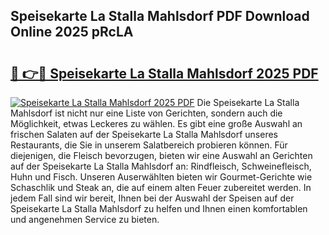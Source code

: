## Speisekarte La Stalla Mahlsdorf PDF Download Online 2025 pRcLA

# <h2><a href="http://gc94l89.nevu.top/?p=Speisekarte+La+Stalla+Mahlsdorf">🔗 👉🔴 Speisekarte La Stalla Mahlsdorf 2025 PDF</a></h2>

[![Speisekarte La Stalla Mahlsdorf 2025 PDF](https://i.imgur.com/dBaPXMq.png)](http://gc94l89.nevu.top/?p=Speisekarte+La+Stalla+Mahlsdorf)
Die Speisekarte La Stalla Mahlsdorf ist nicht nur eine Liste von Gerichten, sondern auch die Möglichkeit, etwas Leckeres zu wählen. Es gibt eine große Auswahl an frischen Salaten auf der Speisekarte La Stalla Mahlsdorf unseres Restaurants, die Sie in unserem Salatbereich probieren können. Für diejenigen, die Fleisch bevorzugen, bieten wir eine Auswahl an Gerichten auf der Speisekarte La Stalla Mahlsdorf an: Rindfleisch, Schweinefleisch, Huhn und Fisch. Unseren Auserwählten bieten wir Gourmet-Gerichte wie Schaschlik und Steak an, die auf einem alten Feuer zubereitet werden. In jedem Fall sind wir bereit, Ihnen bei der Auswahl der Speisen auf der Speisekarte La Stalla Mahlsdorf zu helfen und Ihnen einen komfortablen und angenehmen Service zu bieten.
